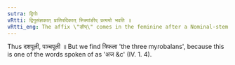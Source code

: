 ```yaml
---
sutra: द्विगोः
vRtti: द्विगुसंज्ञकात् प्रातिपदिकात् स्त्रियांङीप् प्रत्ययो भवति ॥
vRtti_eng: The affix \"ङीप्\" comes in the feminine after a Nominal-stem ending in short अ, which is a \"_Dvigu_\" compound.
---
```

Thus दशपूली, पञ्चपूली ॥ But we find त्रिफला 'the three myrobalans', because this is one of the words spoken of as 'अज &c' (IV. 1. 4).
